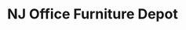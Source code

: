 ---
title: "NJ Office Furniture Depot"
url: /monroe-township/nj-office-furniture-depot/
shop: furniture
---